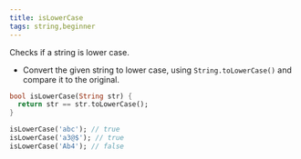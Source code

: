 ```yaml
---
title: isLowerCase
tags: string,beginner
---
```


Checks if a string is lower case.

- Convert the given string to lower case, using `String.toLowerCase()` and compare it to the original.

```dart
bool isLowerCase(String str) {
  return str == str.toLowerCase();
}
```

```dart
isLowerCase('abc'); // true
isLowerCase('a3@$'); // true
isLowerCase('Ab4'); // false
```
